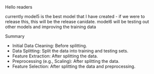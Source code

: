 Hello readers


currently model5 is the best model that I have created - if we were to release this, this will be the release canidate.
model6 will be testing out other models and improving the training data


Summary
- Initial Data Cleaning: Before splitting.
- Data Splitting: Split the data into training and testing sets.
- Feature Extraction: After splitting the data.
- Preprocessing (e.g., Scaling): After splitting the data.
- Feature Selection: After splitting the data and preprocessing.